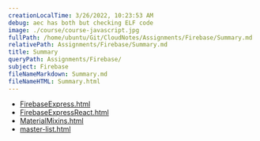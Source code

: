 ```yaml
---
creationLocalTime: 3/26/2022, 10:23:53 AM
debug: aec has both but checking ELF code
image: ./course/course-javascript.jpg
fullPath: /home/ubuntu/Git/CloudNotes/Assignments/Firebase/Summary.md
relativePath: Assignments/Firebase/Summary.md
title: Summary
queryPath: Assignments/Firebase/
subject: Firebase
fileNameMarkdown: Summary.md
fileNameHTML: Summary.html
---
```



<!-- toc -->
<!-- tocstop -->

* [FirebaseExpress.html](FirebaseExpress.html)
* [FirebaseExpressReact.html](FirebaseExpressReact.html)
* [MaterialMixins.html](MaterialMixins.html)
* [master-list.html](master-list.html)